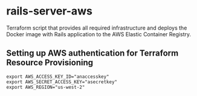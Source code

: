 # rails-server-aws
Terraform script that provides all required infrastructure and deploys the Docker image with Rails application to the AWS Elastic Container Registry.

## Setting up AWS authentication for Terraform Resource Provisioning
```
export AWS_ACCESS_KEY_ID="anaccesskey"
export AWS_SECRET_ACCESS_KEY="asecretkey"
export AWS_REGION="us-west-2"
```